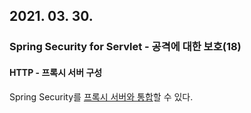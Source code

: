 ## 2021. 03. 30.

### Spring Security for Servlet - 공격에 대한 보호(18)

#### HTTP - 프록시 서버 구성

Spring Security를 [프록시 서버와 통합][integrate-with-proxy-server]할 수 있다.



[integrate-with-proxy-server]: https://docs.spring.io/spring-security/site/docs/5.4.1/reference/html5/#http-proxy-server

